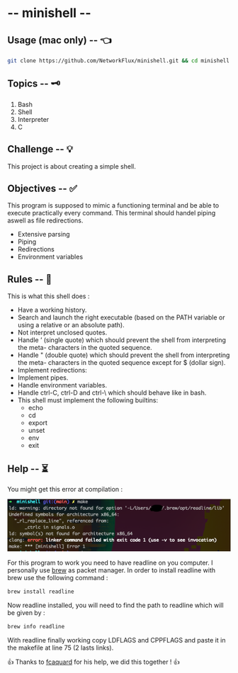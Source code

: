 # -- minishell --

## Usage (mac only) -- 👈
```bash
git clone https://github.com/NetworkFlux/minishell.git && cd minishell && make && ./minishell
```

## Topics -- 🗝
1. Bash
2. Shell
3. Interpreter
4. C

## Challenge -- 💡
This project is about creating a simple shell.

## Objectives -- ✅
This program is supposed to mimic a functioning terminal and be able to execute practically every command. This terminal should handel piping aswell as file redirections.
- Extensive parsing
- Piping
- Redirections
- Environment variables

## Rules -- 🚨
This is what this shell does :
- Have a working history.
- Search and launch the right executable (based on the PATH variable or using a relative or an absolute path).
- Not interpret unclosed quotes.
- Handle ’ (single quote) which should prevent the shell from interpreting the meta- characters in the quoted sequence.
- Handle " (double quote) which should prevent the shell from interpreting the meta- characters in the quoted sequence except for $ (dollar sign).
- Implement redirections:
- Implement pipes.
- Handle environment variables.
- Handle ctrl-C, ctrl-D and ctrl-\ which should behave like in bash.
- This shell must implement the following builtins:
	- echo
	- cd
	- export
	- unset
	- env
	- exit

## Help -- ⏳
You might get this error at compilation :

<img src="https://github.com/NetworkFlux/minishell/blob/main/imgs/compile_error.png">

For this program to work you need to have readline on you computer. I personally use [brew](https://brew.sh/index_fr "Brew Site") as packet manager. In order to install readline with brew use the following command :

```bash
brew install readline
```

Now readline installed, you will need to find the path to readline which will be given by :

```bash
brew info readline
```

With readline finally working copy LDFLAGS and CPPFLAGS and paste it in the makefile at line 75 (2 lasts links).

👍 Thanks to [fcaquard](https://github.com/fqrd "fcaquard GitHub") for his help, we did this together ! 👍